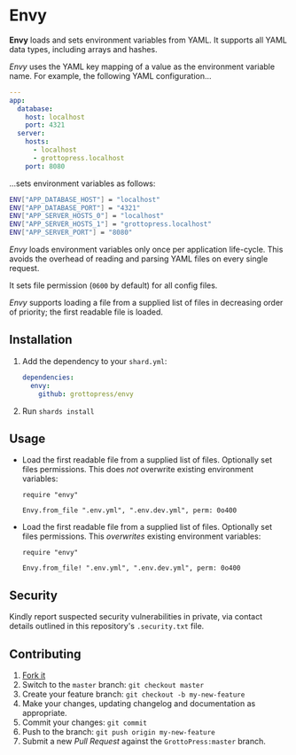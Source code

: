 # Envy

**Envy** loads and sets environment variables from YAML. It supports all YAML data types, including arrays and hashes.

*Envy* uses the YAML key mapping of a value as the environment variable name. For example, the following YAML configuration...

```yaml
---
app:
  database:
    host: localhost
    port: 4321
  server:
    hosts:
      - localhost
      - grottopress.localhost
    port: 8080
```

...sets environment variables as follows:

```bash
ENV["APP_DATABASE_HOST"] = "localhost"
ENV["APP_DATABASE_PORT"] = "4321"
ENV["APP_SERVER_HOSTS_0"] = "localhost"
ENV["APP_SERVER_HOSTS_1"] = "grottopress.localhost"
ENV["APP_SERVER_PORT"] = "8080"
```

*Envy* loads environment variables only once per application life-cycle. This avoids the overhead of reading and parsing YAML files on every single request.

It sets file permission (`0600` by default) for all config files.

*Envy* supports loading a file from a supplied list of files in decreasing order of priority; the first readable file is loaded.

## Installation

1. Add the dependency to your `shard.yml`:

   ```yaml
   dependencies:
     envy:
       github: grottopress/envy
   ```

2. Run `shards install`

## Usage

- Load the first readable file from a supplied list of files. Optionally set files permissions. This does *not* overwrite existing environment variables:

    ```crystal
    require "envy"

    Envy.from_file ".env.yml", ".env.dev.yml", perm: 0o400
    ```

 - Load the first readable file from a supplied list of files. Optionally set files permissions. This *overwrites* existing environment variables:

    ```crystal
    require "envy"

    Envy.from_file! ".env.yml", ".env.dev.yml", perm: 0o400
    ```

## Security

Kindly report suspected security vulnerabilities in private, via contact details outlined in this repository's `.security.txt` file.

## Contributing

1. [Fork it](https://github.com/GrottoPress/envy/fork)
1. Switch to the `master` branch: `git checkout master`
1. Create your feature branch: `git checkout -b my-new-feature`
1. Make your changes, updating changelog and documentation as appropriate.
1. Commit your changes: `git commit`
1. Push to the branch: `git push origin my-new-feature`
1. Submit a new *Pull Request* against the `GrottoPress:master` branch.
